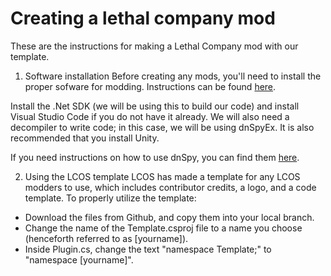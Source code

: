 # Creating a lethal company mod
These are the instructions for making a Lethal Company mod with our template. 

1. Software installation 
Before creating any mods, you'll need to install the proper sofware for modding. Instructions 
can be found [here](https://lethal.wiki/dev/initial-setup). 

Install the .Net SDK (we will be using this to build our code) and install 
Visual Studio Code if you do not have it already. We will also need a decompiler 
to write code; in this case, we will be using dnSpyEx. It is also recommended that 
you install Unity. 

If you need instructions on how to use dnSpy, you can find them [here](https://lethal.wiki/dev/fundamentals/reading-game-code).

2. Using the LCOS template
LCOS has made a template for any LCOS modders to use, which includes contributor credits, 
a logo, and a code template. To properly utilize the template:
- Download the files from Github, and copy them into your local branch.
- Change the name of the Template.csproj file to a name you choose (henceforth referred to as [yourname]). 
- Inside Plugin.cs, change the text "namespace Template;" to "namespace [yourname]".